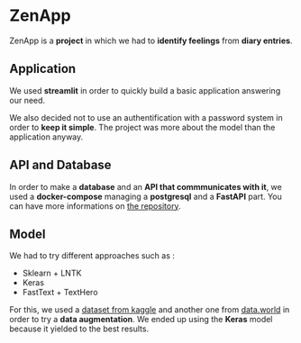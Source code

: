 # ZenApp
ZenApp is a **project** in which we had to **identify feelings** from **diary entries**.

## Application
We used **streamlit** in order to quickly build a basic application answering our need.

We also decided not to use an authentification with a password system in order to **keep it simple**. The project was more about the model than the application anyway.

## API and Database
In order to make a **database** and an **API that commmunicates with it**, we used a **docker-compose** managing a **postgresql** and a **FastAPI** part. You can have more informations on [the repository](https://github.com/HumanBojack/ZenAPI).

## Model
We had to try different approaches such as :
- Sklearn + LNTK
- Keras
- FastText + TextHero

For this, we used a [dataset from kaggle](https://www.kaggle.com/datasets/ishantjuyal/emotions-in-text) and another one from [data.world](https://data.world/crowdflower/sentiment-analysis-in-text) in order to try a **data augmentation**.
We ended up using the **Keras** model because it yielded to the best results.
